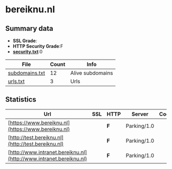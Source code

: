 

# bereiknu.nl
## Summary data


 - **SSL Grade**:
 - **HTTP Security Grade**:F
 - **[security.txt](https://www.digitaleoverheid.nl/nieuws/standaard-security-txt-nu-verplicht-voor-overheid/)**:0


| File       | Count | Info |
|------------|-------|------|
|[subdomains.txt](/data/bereiknu.nl/subdomains.txt)|12|Alive subdomains|
|[urls.txt](/data/bereiknu.nl/urls.txt)|3|Urls|


## Statistics


| Url | SSL | HTTP | Server | Cookie | HSTS | CORS | CTO | CSP | XFO | XXP | RP |FP| Tech |Title |
|--------|-------|-------|------|------|------|------|------|------|------|------|------|------|------|------|
|[https://www.bereiknu.nl](https://www.bereiknu.nl)| | **F**|Parking/1.0| | | | | | | | :white_check_mark: | ||bereiknu.nl - be...|
|[http://test.bereiknu.nl](http://test.bereiknu.nl)| | **F**|Parking/1.0| | | | | | | | :white_check_mark: | ||bereiknu.nl - be...|
|[http://www.intranet.bereiknu.nl](http://www.intranet.bereiknu.nl)| | **F**|Parking/1.0| | | | | | | | :white_check_mark: | ||bereiknu.nl - be...|


